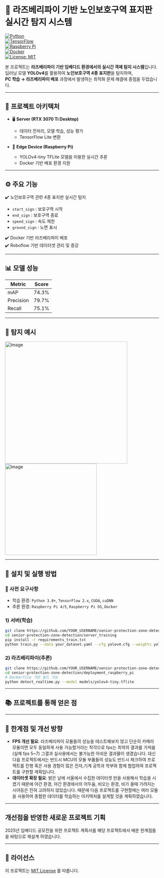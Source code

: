 # 🚗 라즈베리파이 기반 노인보호구역 표지판 실시간 탐지 시스템  

[![Python](https://img.shields.io/badge/Python-3.8+-blue?logo=python)](https://www.python.org/)  
[![TensorFlow](https://img.shields.io/badge/TensorFlow-2.x-orange?logo=tensorflow)](https://www.tensorflow.org/)  
[![Raspberry Pi](https://img.shields.io/badge/Raspberry%20Pi-4/5-red?logo=raspberrypi)](https://www.raspberrypi.com/)  
[![Docker](https://img.shields.io/badge/Docker-Supported-2496ED?logo=docker)](https://www.docker.com/)  
[![License: MIT](https://img.shields.io/badge/License-MIT-green.svg)](./LICENSE)  

본 프로젝트는 **라즈베리파이 기반 임베디드 환경에서의 실시간 객체 탐지 시스템**입니다.  
딥러닝 모델 **YOLOv4**를 활용하여 **노인보호구역 4종 표지판**을 탐지하며,  
**PC 학습 → 라즈베리파이 배포** 과정에서 발생하는 최적화 문제 해결에 중점을 두었습니다.  

---

## 📌 프로젝트 아키텍처  

- 🖥️ **Server (RTX 3070 Ti Desktop)**  
  - 데이터 전처리, 모델 학습, 성능 평가  
  - TensorFlow Lite 변환  

- 🚗 **Edge Device (Raspberry Pi)**  
  - YOLOv4-tiny TFLite 모델을 이용한 실시간 추론  
  - Docker 기반 배포 환경 지원  

---

## ⚙️ 주요 기능  

✔️ 노인보호구역 관련 4종 표지판 실시간 탐지  
- `start_sign` : 보호구역 시작  
- `end_sign` : 보호구역 종료  
- `speed_sign` : 속도 제한  
- `ground_sign` : 노면 표시  

✔️ Docker 기반 라즈베리파이 배포  
✔️ Roboflow 기반 데이터셋 관리 및 증강  

---

## 📊 모델 성능  

| Metric     | Score   |
|------------|---------|
| mAP        | 74.3%   |
| Precision  | 79.7%   |
| Recall     | 75.1%   |

---

## 🎯 탐지 예시  

<img width="400" alt="Image" src="https://github.com/user-attachments/assets/9ada21f1-bee8-40b9-9bcf-f34d508d75c8" />
<img width="300" alt="Image" src="https://github.com/user-attachments/assets/203fa357-c2b6-48fe-9020-93c57b7b28e7" />

---

## 🚀 설치 및 실행 방법  

### 🔧 사전 요구사항  
- 학습 환경: `Python 3.8+`, `TensorFlow 2.x`, `CUDA`, `cuDNN`  
- 추론 환경: `Raspberry Pi 4/5`, `Raspberry Pi OS`, `Docker`  

### 1) 서버(학습)  
```bash
git clone https://github.com/YOUR_USERNAME/senior-protection-zone-detection.git
cd senior-protection-zone-detection/server_training
pip install -r requirements_train.txt
python train.py --data your_dataset.yaml --cfg yolov4.cfg --weights yolov4.weights --batch-size 16
```

### 2) 라즈베리파이(추론)  
```bash
git clone https://github.com/YOUR_USERNAME/senior-protection-zone-detection.git
cd senior-protection-zone-detection/deployment_raspberry_pi
# Dockerfile 기반 빌드 가능
python detect_realtime.py --model models/yolov4-tiny.tflite
```

---

## 📚 프로젝트를 통해 얻은 점  



---

## 🔮 한계점 및 개선 방향  

- **FPS 개선 필요**: 라즈베리파이 모듈들의 성능을 테스트해보지 않고 단순히 카메라 모듈이면 모두 동일하게 사용 가능할거라는 착각으로 fps는 최악의 결과를 가져옴 (실제 fps 5~7)
  그결과 실사용에서는 불가능한 아쉬운 결과물이 생겼습니다. 대신 다음 프로젝트에서는 반드시 MCU의 모듈 부품들의 성능도 반드시 체크하여 프로젝트를 진행 혹은 사용 경험이 많은 전자,기계 공학과 학부와 함께 협업하여
  프로젝트를 구현할 계획입니다.
- **데이터셋 확장 필요**: 밝은 날에 서울에서 수집한 데이터셋 만을 사용해서 학습을 시켰기 때문에 야간 환경, 야간 환경에서의 어두움, 비오는 환경, 비가 올때 가려지는 시야등은 전혀 고려하지 않았습니다. 때문에 다음 프로젝트를
  구현할때는 여러 모듈을 사용하여 종합한 데이터를 학습하는 아키텍처를 설계할 것을 계획하였습니다.  

---
## 개선점을 반영한 새로운 프로젝트 기획
2025년 임베디드 공모전을 위한 프로젝트 계획서를 해당 프로젝트에서 배운 한계점들을 바탕으로 재설계 하였습니다.



---
## 📄 라이선스  
이 프로젝트는 [MIT License](./LICENSE) 를 따릅니다.  
